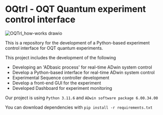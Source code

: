 # OQtrl - OQT Quantum experiment control interface

![OQTrl_how-works drawio](https://github.com/KAIST-OQT-Lab/OQtrl/assets/9104261/0649b4c1-227d-4520-baa8-63fc2a18892e)

This is a repository for the development of a Python-based experiment control interface for OQT quantum experiments.

This project includes the development of the following

- Developing an 'ADbasic process' for real-time ADwin system control
- Develop a Python-based interface for real-time ADwin system control
- Experimental Sequence controller development
- Develop a front-end GUI for the experiment
- Developed Dashboard for experiment monitoring

Our project is using `Python 3.11.6` and `ADwin software package 6.00.34.00`

You can download dependencies with `pip install -r requirements.txt`
